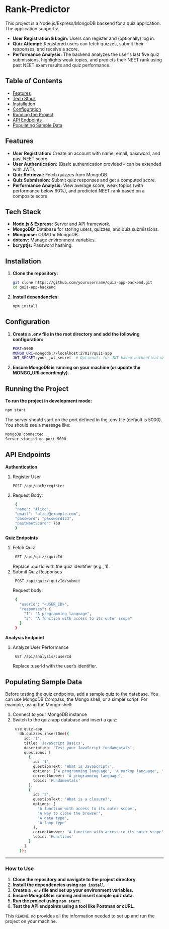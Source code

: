 # Rank-Predictor
This project is a Node.js/Express/MongoDB backend for a quiz application. The application supports:

- **User Registration & Login:** Users can register and (optionally) log in.
- **Quiz Attempt:** Registered users can fetch quizzes, submit their responses, and receive a score.
- **Performance Analysis:** The backend analyzes the user's last five quiz submissions, highlights weak topics, and predicts their NEET rank using past NEET exam results and quiz performance.

## Table of Contents

- [Features](#features)
- [Tech Stack](#tech-stack)
- [Installation](#installation)
- [Configuration](#configuration)
- [Running the Project](#running-the-project)
- [API Endpoints](#api-endpoints)
- [Populating Sample Data](#populating-sample-data)

## Features

- **User Registration:** Create an account with name, email, password, and past NEET score.
- **User Authentication:** (Basic authentication provided – can be extended with JWT).
- **Quiz Retrieval:** Fetch quizzes from MongoDB.
- **Quiz Submission:** Submit quiz responses and get a computed score.
- **Performance Analysis:** View average score, weak topics (with performance below 60%), and predicted NEET rank based on a composite score.

## Tech Stack

- **Node.js & Express:** Server and API framework.
- **MongoDB:** Database for storing users, quizzes, and quiz submissions.
- **Mongoose:** ODM for MongoDB.
- **dotenv:** Manage environment variables.
- **bcryptjs:** Password hashing.

## Installation

1. **Clone the repository:**

   ```bash
   git clone https://github.com/yourusername/quiz-app-backend.git
   cd quiz-app-backend
2. **Install dependencies:**

   ```bash
   npm install
## Configuration
1. **Create a .env file in the root directory and add the following configuration:**

   ```bash
   PORT=5000
   MONGO_URI=mongodb://localhost:27017/quiz-app
   JWT_SECRET=your_jwt_secret  # Optional: for JWT based authentication
2. **Ensure MongoDB is running on your machine (or update the MONGO_URI accordingly).**
## Running the Project
**To run the project in development mode:**
  ```bash
  npm start
  ```
The server should start on the port defined in the .env file (default is 5000). You should see a message like:
  ```bash
  MongoDB connected
  Server started on port 5000
  ```
## API Endpoints
**Authentication**
1. Register User
   ```bash
   POST /api/auth/register
    ```
2. Request Body:
   ```bash
    {
    "name": "Alice",
    "email": "alice@example.com",
    "password": "password123",
    "pastNeetScore": 750
    }
    ```
**Quiz Endpoints**
1. Fetch Quiz
   ```bash
    GET /api/quiz/:quizId
    ```
   Replace :quizId with the quiz identifier (e.g., 1).
3. Submit Quiz Responses
   ```bash
    POST /api/quiz/:quizId/submit
    ```
   Request body:
   ```bash
    {
      "userId": "<USER_ID>",
      "responses": {
        "1": "A programming language",
        "2": "A function with access to its outer scope"
      }
    }
    ```
**Analysis Endpoint**
1. Analyze User Performance
   ```bash
    GET /api/analysis/:userId
    ```
   Replace :userId with the user’s identifier.

## Populating Sample Data
Before testing the quiz endpoints, add a sample quiz to the database. You can use MongoDB Compass, the Mongo shell, or a simple script. For example, using the Mongo shell:
1. Connect to your MongoDB instance
2. Switch to the quiz-app database and insert a quiz:
   ```bash
    use quiz-app
      db.quizzes.insertOne({
        id: '1',
        title: 'JavaScript Basics',
        description: 'Test your JavaScript fundamentals',
        questions: [
          {
            id: '1',
            questionText: 'What is JavaScript?',
            options: ['A programming language', 'A markup language', 'A styling language', 'A database'],
            correctAnswer: 'A programming language',
            topic: 'Fundamentals'
          },
          {
            id: '2',
            questionText: 'What is a closure?',
            options: [
              'A function with access to its outer scope',
              'A way to close the browser',
              'A data type',
              'A loop type'
            ],
            correctAnswer: 'A function with access to its outer scope',
            topic: 'Functions'
          }
        ]
      });

    ```

   
---

### How to Use

1. **Clone the repository and navigate to the project directory.**
2. **Install the dependencies using `npm install`.**
3. **Create a `.env` file and set up your environment variables.**
4. **Ensure MongoDB is running and insert sample quiz data.**
5. **Run the project using `npm start`.**
6. **Test the API endpoints using a tool like Postman or cURL.**

This `README.md` provides all the information needed to set up and run the project on your machine.